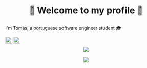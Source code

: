 # <p align="center">👋 Welcome to my profile 👋</p>

I'm Tomás, a portuguese software engineer student 🎓

<a href="https://twitter.com/tomaslopes_dev">
  <img align="left" alt="Tomás Lopes | Twitter" width="22px" src="https://cdn.jsdelivr.net/npm/simple-icons@v3/icons/twitter.svg" />
</a>
<a href="https://www.linkedin.com/in/tom%C3%A1s-lopes-021907172/">
  <img align="left" alt="Tomás Lopes | Linkedin" width="22px" src="https://cdn.jsdelivr.net/npm/simple-icons@v3/icons/linkedin.svg" />
</a>

<br/>

<p align=center>
  <img src="https://github-readme-stats.vercel.app/api?username=tomas050302&count_private=true&show_icons=true&theme=tokyonight&hide=contribs,prs" />
  <br />
  <br />
  <img src="https://github-readme-stats.vercel.app/api/top-langs/?username=tomas050302&layout=compact&theme=tokyonight&langs_count=6" />
</p>
